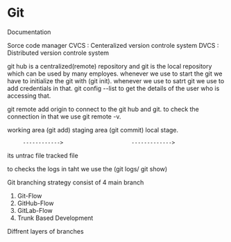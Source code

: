   # Git
Documentation

Sorce code manager
CVCS : Centeralized version controle system
DVCS : Distributed version controle system

git hub is a centralized(remote) repository and git is the local repository which can be used by many employes. 
whenever we use to start the git we have to initialize the git with (git init).
whenever we use to  satrt git we use to add credentials in that.
git config --list to get the details of the user who is accessing that.

git remote add origin to connect to the git hub and git.
to check the connection in that we use git remote -v.

working area       (git add)       staging area     (git commit)      local stage.

         ------------>                      ------------->
                  
its untrac file                    tracked file

to checks the logs in taht we use the (git logs/ git show)

Git branching strategy consist of 4 main branch
1) Git-Flow 
2) GitHub-Flow
3) GitLab-Flow
4) Trunk Based Development

Diffrent layers of branches
